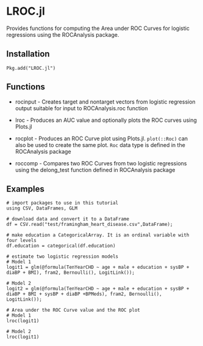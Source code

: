 # LROC.jl
 
 Provides functions for computing the Area under ROC Curves for logistic regressions using the ROCAnalysis package. 


 ## Installation
 ```
 Pkg.add("LROC.jl")
```

 ## Functions

 - rocinput - Creates target and nontarget vectors from logistic regression output suitable for input to ROCAnalysis.roc function

 - lroc - Produces an AUC value and optionally plots the ROC curves using Plots.jl

 - rocplot - Produces an ROC Curve plot using Plots.jl. `plot(::Roc)` can also be used to create the same plot. `Roc` data type is defined in the ROCAnalysis package

 - roccomp - Compares two ROC Curves from two logistic regressions using the delong_test function defined in ROCAnalysis package

## Examples

```
# import packages to use in this tutorial
using CSV, DataFrames, GLM

# download data and convert it to a DataFrame
df = CSV.read("test/framingham_heart_disease.csv",DataFrame);

# make education a CategoricalArray. It is an ordinal variable with four levels
df.education = categorical(df.education)

# estimate two logistic regression models
# Model 1
logit1 = glm(@formula(TenYearCHD ~ age + male + education + sysBP + diaBP + BMI), fram2, Bernoulli(), LogitLink());

# Model 2
logit2 = glm(@formula(TenYearCHD ~ age + male + education + sysBP + diaBP + BMI + sysBP + diaBP +BPMeds), fram2, Bernoulli(), LogitLink());

# Area under the ROC Curve value and the ROC plot
# Model 1
lroc(logit1)

# Model 2
lroc(logit1)

```









```

